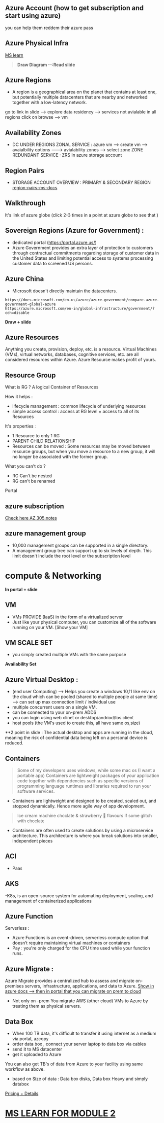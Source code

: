 ## 

## Azure Account (how to get subscription and start using azure)
you can help them reddem their azure pass 

## Azure Physical Infra
[MS learn](https://docs.microsoft.com/en-us/learn/modules/describe-core-architectural-components-of-azure/5-describe-azure-physical-infrastructure)
> **Draw Diagram --:Read slide**

## Azure Regions 
- A region is a geographical area on the planet that contains at least one, but potentially multiple datacenters that are nearby and networked together with a low-latency network.

go to link in slide --> explore data residency --> services not avialable in all regions
click on browse --> vm 

## Availability Zones
- DC UNDER REGIONS
ZONAL SERVICE : azure vm --> create vm --> avaialbility options ---> avialability zones --> select zone 
ZONE REDUNDANT SERVICE : ZRS In azure storage account 

## Region Pairs
- STORAGE ACCOUNT OVERVIEW : PRIMARY & SECONDARY REGION
[region-pairs-ms-docs](https://docs.microsoft.com/en-us/azure/availability-zones/cross-region-replication-azure)

## Walkthrough
It's link of azure globe 
(click 2-3 times in a point at azure globe to see that )

## Sovereign Regions (Azure for Government) : 
- dedicated portal (https://portal.azure.us/)
- Azure Government provides an extra layer of protection to customers through contractual commitments regarding storage of customer data in the United States and limiting potential access to systems processing customer data to screened US persons.

## Azure China
- Microsoft doesn't directly maintain the datacenters.

```
https://docs.microsoft.com/en-us/azure/azure-government/compare-azure-government-global-azure
https://azure.microsoft.com/en-in/global-infrastructure/government/?cdn=disable
```
**Draw + slide**

## Azure Resources
Anything you create, provision, deploy, etc. is a resource. Virtual Machines (VMs), virtual networks, databases, cognitive services, etc. are all considered resources within Azure.
Azure Resource makes profit of yours.

## Resource Group
What is RG ? 
A logical Container of Resources

How it helps : 
- lifecycle management : common lifecycle of underlying resources 
- simple access control : access at RG level = access to all of its Resources

It's properties : 
- 1 Resource to only 1 RG
- PARENT CHILD RELATIONSHIP
- Resources can be moved : Some resources may be moved between resource groups, but when you move a resource to a new group, it will no longer be associated with the former group.

What you can't do ?
- RG Can't be nested 
- RG can't be renamed

Portal

## azure subscription
[Check here AZ 305 notes](https://github.com/Ananyojha/az-305/blob/main/Module-1.md#subscription)

## azure management group
- 10,000 management groups can be supported in a single directory.
- A management group tree can support up to six levels of depth. This limit doesn't include the root level or the subscription level

# compute & Networking

**In portal + slide**

## VM 
- VMs PROVIDE (IaaS) in the form of a virtualized server 
- Just like your physical computer, you can customize all of the software running on your VM.
[Show your VM] 

## VM SCALE SET
- you simply created multiple VMs with the same purpose

**Availability Set** 



## Azure Virtual Desktop : 
- (end user Computing) --> Helps you create a windows 10,11 like env on the cloud which can be pooled (shared to multiple people at same time) --> can set up max connection limit
 / individual use
- multiple concurrent users on a single VM.
- can be connected to your on-prem ADDS
- you can login using web clinet or desktop/andriod/Ios client
- host pools (the VM's used to create this, all have same os,size)

**2 point in slide : The actual desktop and apps are running in the cloud, meaning the risk of confidential data being left on a personal device is reduced.

## Containers 
> Some of my developers uses windows, while some mac os (I want a portable app)
Containers are lightweight packages of your application code together with dependencies such as specific versions of programming language runtimes and libraries required to run your software services.
- Containers are lightweight and designed to be created, scaled out, and stopped dynamically.
 Hence more agile way of app development.
> Ice cream machine choclate & strawberry 🍓 flavours if some glitch with choclate
- Containers are often used to create solutions by using a microservice architecture. This architecture is where you break solutions into smaller, independent pieces

## ACI 
- Paas 

## AKS
-K8s, is an open-source system for automating deployment, scaling, and management of containerized applications

## Azure Function
Serverless : 
- Azure Functions is an event-driven, serverless compute option that doesn’t require maintaining virtual machines or containers
- Pay : you're only charged for the CPU time used while your function runs.

## Azure Migrate : 
Azure Migrate provides a centralized hub to assess and migrate on-premises servers, infrastructure, applications, and data to Azure.
[Show in azure docs --> then in portal that you can migrate on prem to cloud](https://docs.microsoft.com/en-us/azure/migrate/migrate-services-overview)
- Not only on -prem You migrate AWS (other cloud) VMs to Azure by treating them as physical servers.

## Data Box 
- When 100 TB data, it's difficult to transfer it using internet as a medium via  portal, azcopy 
- order data box , connect your server laptop to data box via cables
- send it to MS datacenter
- get it uploaded to Azure 

You can also get TB's of data from Azure to your facility using same workflow as above. 

- based on Size of data : Data box disks, Data box Heavy and simply databox

[Pricing + Details](https://azure.microsoft.com/en-us/services/databox/)

# [MS LEARN FOR MODULE 2](https://docs.microsoft.com/en-us/learn/paths/azure-fundamentals-describe-azure-architecture-services/)
